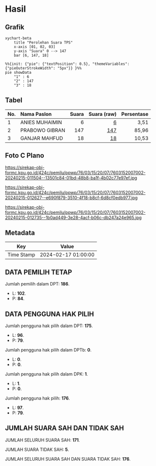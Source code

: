 # Hasil

## Grafik

```mermaid
xychart-beta
    title "Perolehan Suara TPS"
    x-axis [01, 02, 03]
    y-axis "Suara" 0 --> 147
    bar [6, 147, 18]
```

```mermaid
%%{init: {"pie": {"textPosition": 0.5}, "themeVariables": {"pieOuterStrokeWidth": "5px"}} }%%
pie showData
    "1" : 6
    "2" : 147
    "3" : 18
```

## Tabel

| No. | Nama Paslon    | Suara | Suara (raw) | Persentase |
|:--- |:-------------- | -----:| -----------:| ----------:|
| 1   | ANIES MUHAIMIN | 6     | [6][p-1]    | 3,51       |
| 2   | PRABOWO GIBRAN | 147   | [147][p-2]  | 85,96      |
| 3   | GANJAR MAHFUD  | 18    | [18][p-3]   | 10,53      |


[p-1]: https://github.com/gigit-pemilu/pemilu-2024-76-sulawesi-barat/blob/main/pilpres/hitung-suara/sub/76-sulawesi-barat/sub/03-mamasa/sub/15-rantebulahan-timur/sub/2007-kirak/sub/002-tps/sub/paslon-1.txt
[p-2]: https://github.com/gigit-pemilu/pemilu-2024-76-sulawesi-barat/blob/main/pilpres/hitung-suara/sub/76-sulawesi-barat/sub/03-mamasa/sub/15-rantebulahan-timur/sub/2007-kirak/sub/002-tps/sub/paslon-2.txt
[p-3]: https://github.com/gigit-pemilu/pemilu-2024-76-sulawesi-barat/blob/main/pilpres/hitung-suara/sub/76-sulawesi-barat/sub/03-mamasa/sub/15-rantebulahan-timur/sub/2007-kirak/sub/002-tps/sub/paslon-3.txt

## Foto C Plano

https://sirekap-obj-formc.kpu.go.id/424c/pemilu/ppwp/76/03/15/20/07/7603152007002-20240215-011504--13501c84-01bd-48b8-ba1f-4b02c77e97ef.jpg

https://sirekap-obj-formc.kpu.go.id/424c/pemilu/ppwp/76/03/15/20/07/7603152007002-20240215-012627--e690f879-3510-4f18-b8cf-6d8cf0edb977.jpg

https://sirekap-obj-formc.kpu.go.id/424c/pemilu/ppwp/76/03/15/20/07/7603152007002-20240215-012735--1b0ad449-3e28-4acf-b06c-db247a24e965.jpg


## Metadata

| Key        | Value               |
| ---------- | ------------------- |
| Time Stamp | 2024-02-17 01:00:00 |


## DATA PEMILIH TETAP

Jumlah pemilih dalam DPT: **186**.
 * L: **102**.
 * P: **84**.

## DATA PENGGUNA HAK PILIH

Jumlah pengguna hak pilih dalam DPT: **175**.
 * L: **96**.
 * P: **79**.

Jumlah pengguna hak pilih dalam DPTb: **0**.
 * L: **0**.
 * P: **0**.

Jumlah pengguna hak pilih dalam DPK: **1**.
 * L: **1**.
 * P: **0**.

Jumlah pengguna hak pilih: **176**.
 * L: **97**.
 * P: **79**.

## JUMLAH SUARA SAH DAN TIDAK SAH

JUMLAH SELURUH SUARA SAH: **171**.

JUMLAH SUARA TIDAK SAH: **5**.

JUMLAH SELURUH SUARA SAH DAN SUARA TIDAK SAH: **176**.


